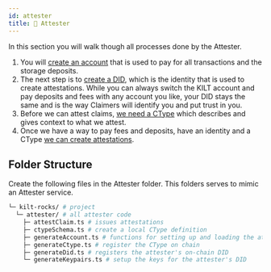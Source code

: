 ```yaml
---
id: attester
title: 🏢 Attester
---
```


In this section you will walk though all processes done by the <span className="label-role attester">Attester</span>.

1. You will [create an account](./account) that is used to pay for all transactions and the storage deposits.
2. The next step is to [create a DID](./did), which is the identity that is used to create attestations.
   While you can always switch the KILT account and pay deposits and fees with any account you like, your DID stays the same and is the way Claimers will identify you and put trust in you.
3. Before we can attest claims, [we need a CType](./ctype) which describes and gives context to what we attest.
4. Once we have a way to pay fees and deposits, have an identity and a CType [we can create attestations](../attestation).

## Folder Structure

Create the following files in the <span className="label-role attester">Attester</span> folder.
This folders serves to mimic an <span className="label-role attester">Attester</span> service.

```bash
└─ kilt-rocks/ # project
  └─ attester/ # all attester code
    ├─ attestClaim.ts # issues attestations
    ├─ ctypeSchema.ts # create a local CType definition
    ├─ generateAccount.ts # functions for setting up and loading the attester's account
    ├─ generateCtype.ts # register the CType on chain
    ├─ generateDid.ts # registers the attester's on-chain DID
    └─ generateKeypairs.ts # setup the keys for the attester's DID
```
